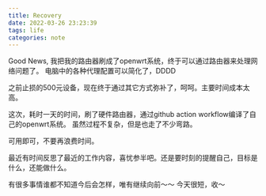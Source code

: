 ```yaml
---
title: Recovery
date: 2022-03-26 23:23:39
tags: life
categories: note
---
```


Good News, 我把我的路由器刷成了openwrt系统，终于可以通过路由器来处理网络问题了。
电脑中的各种代理配置可以简化了，DDDD

之前止损的500元设备，现在终于通过其它方式弥补了，呵呵。主要时间成本太高。

这次，耗时一天的时间，刷了硬件路由器，通过github action workflow编译了自己的openwrt系统。
虽然过程不复杂，但是也走了不少弯路。

可用即可，不要再浪费时间。

<!-- more -->

最近有时间反思了最近的工作内容，喜忧参半吧。还是要时刻的提醒自己，目标是什么，还能做什么。

有很多事情谁都不知道今后会怎样，唯有继续向前～～
今天很短，收～